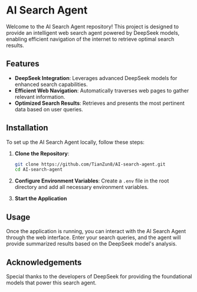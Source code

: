# AI Search Agent

Welcome to the AI Search Agent repository! This project is designed to provide an intelligent web search agent powered by DeepSeek models, enabling efficient navigation of the internet to retrieve optimal search results.

## Features

- **DeepSeek Integration**: Leverages advanced DeepSeek models for enhanced search capabilities.
- **Efficient Web Navigation**: Automatically traverses web pages to gather relevant information.
- **Optimized Search Results**: Retrieves and presents the most pertinent data based on user queries.

## Installation

To set up the AI Search Agent locally, follow these steps:

1. **Clone the Repository**:
   ```bash
   git clone https://github.com/TianZun8/AI-search-agent.git
   cd AI-search-agent
   ```

2. **Configure Environment Variables**:
   Create a `.env` file in the root directory and add all necessary environment variables.

3. **Start the Application**

## Usage

Once the application is running, you can interact with the AI Search Agent through the web interface. Enter your search queries, and the agent will provide summarized results based on the DeepSeek model's analysis.

## Acknowledgements

Special thanks to the developers of DeepSeek for providing the foundational models that power this search agent.
